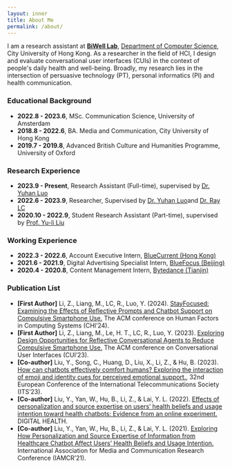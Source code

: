 ```yaml
---
layout: inner
title: About Me
permalink: /about/
---
```


I am a research assistant at [**BiWell Lab**](https://yuhanlolo.github.io/me/lab.html), [Department of Computer Science](https://www.cs.cityu.edu.hk/), City University of Hong Kong. As a researcher in the field of HCI, I design and evaluate conversational user interfaces (CUIs) in the context of people's daily health and well-being. Broadly, my research lies in the intersection of persuasive technology (PT), personal informatics (PI) and health communication.  


### Educational Background

- **2022.8 - 2023.6**, MSc. Communication Science, University of Amsterdam
- **2018.8 - 2022.6**, BA. Media and Communication, City University of Hong Kong
- **2019.7 - 2019.8**, Advanced British Culture and Humanities Programme, University of Oxford

### Research Experience

- **2023.9 - Present**, Research Assistant (Full-time), supervised by [Dr. Yuhan Luo](https://yuhanlolo.github.io/me/)
- **2022.6 - 2023.9**, Researcher, Supervised by [Dr. Yuhan Luo](https://yuhanlolo.github.io/me/)and [Dr. Ray LC](https://www.scm.cityu.edu.hk/people/ray-lc)
- **2020.10 - 2022.9**, Student Research Assistant (Part-time), supervised by [Prof. Yu-li Liu](https://scholars.cityu.edu.hk/en/persons/yuli-liu(cb5a972e-b906-4c9a-8966-2d04034e50f0).html)

### Working Experience
- **2022.3 - 2022.6**, Account Executive Intern, [BlueCurrent (Hong Kong)](https://bluecurrentgroup.com.hk/)
- **2021.6 - 2021.9**, Digital Advertising Specialist Intern, [BlueFocus (Beijing)](https://www.bluefocusgroup.com/en/)
- **2020.4 - 2020.8**, Content Management Intern, [Bytedance (Tianjin)](https://www.bytedance.com/en/)

### Publication List
- **[First Author]** Li, Z., Liang, M., LC, R., Luo, Y. (2024). [StayFocused: Examining the Effects of Reflective Prompts and Chatbot Support on Compulsive Smartphone Use.](https://doi.org/10.1145/3613904.3642479) The ACM conference on Human Factors in Computing Systems (CHI’24). 
- **[First Author]** Li, Z., Liang, M., Le, H. T., LC, R., Luo, Y. (2023). [Exploring Design Opportunities for Reflective Conversational Agents to Reduce Compulsive Smartphone Use.](https://doi.org/10.1145/3571884.3604305) The ACM conference on Conversational User Interfaces (CUI’23).
- **[Co-author]** Liu, Y., Song, C., Huang, D., Liu, X., Li, Z., & Hu, B. (2023). [How can chatbots effectively comfort humans?
Exploring the interaction of emoji and identity cues for perceived emotional support.](https://econpapers.repec.org/paper/zbwitse23/277999.htm), 32nd European Conference of the International Telecommunications Society (ITS’23).
- **[Co-author]** Liu, Y., Yan, W., Hu, B., Li, Z., & Lai, Y. L. (2022). [Effects of personalization and source expertise on users’ health beliefs and usage intention toward health chatbots: Evidence from an online experiment.](https://doi.org/10.1177/20552076221129718) DIGITAL HEALTH. 
- **[Co-author]** Liu, Y., Yan, W., Hu, B., Li, Z., & Lai, Y. L. (2021). [Exploring How Personalization and Source Expertise of Information from Healthcare Chatbot Affect Users’ Health Beliefs and Usage Intention.](https://scholars.cityu.edu.hk/en/publications/exploring-how-personalization-and-source-expertise-of-information-from-healthcare-chatbot-affect-users-health-beliefs-and-usage-intention(34f8b339-e4dd-495a-a8ed-5a8db2ac47ec).html) International Association for Media and Communication Research Conference (IAMCR’21).
